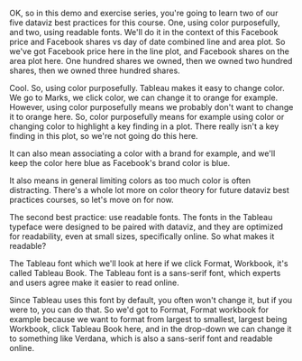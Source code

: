 OK, so in this demo and exercise series, you're going to learn two of our five dataviz best practices for this course. One, using color purposefully, and two, using readable fonts. We'll do it in the context of this Facebook price and Facebook shares vs day of date combined line and area plot. So we've got Facebook price here in the line plot, and Facebook shares on the area plot here. One hundred shares we owned, then we owned two hundred shares, then we owned three hundred shares.

Cool. So, using color purposefully. Tableau makes it easy to change color. We go to Marks, we click color, we can change it to orange for example. However, using color purposefully means we probably don't want to change it to orange here. So, color purposefully means for example using color or changing color to highlight a key finding in a plot. There really isn't a key finding in this plot, so we're not going do this here.

It can also mean associating a color with a brand for example, and we'll keep the color here blue as Facebook's brand color is blue.

It also means in general limiting colors as too much color is often distracting. There's a whole lot more on color theory for future dataviz best practices courses, so let's move on for now.

The second best practice: use readable fonts. The fonts in the Tableau typeface were designed to be paired with dataviz, and they are optimized for readability, even at small sizes, specifically online. So what makes it readable?

The Tableau font which we'll look at here if we click Format, Workbook, it's called Tableau Book. The Tableau font is a sans-serif font, which experts and users agree make it easier to read online.

Since Tableau uses this font by default, you often won't change it, but if you were to, you can do that. So we'd got to Format, Format workbook for example because we want to format from largest to smallest, largest being Workbook, click Tableau Book here, and in the drop-down we can change it to something like Verdana, which is also a sans-serif font and readable online.
